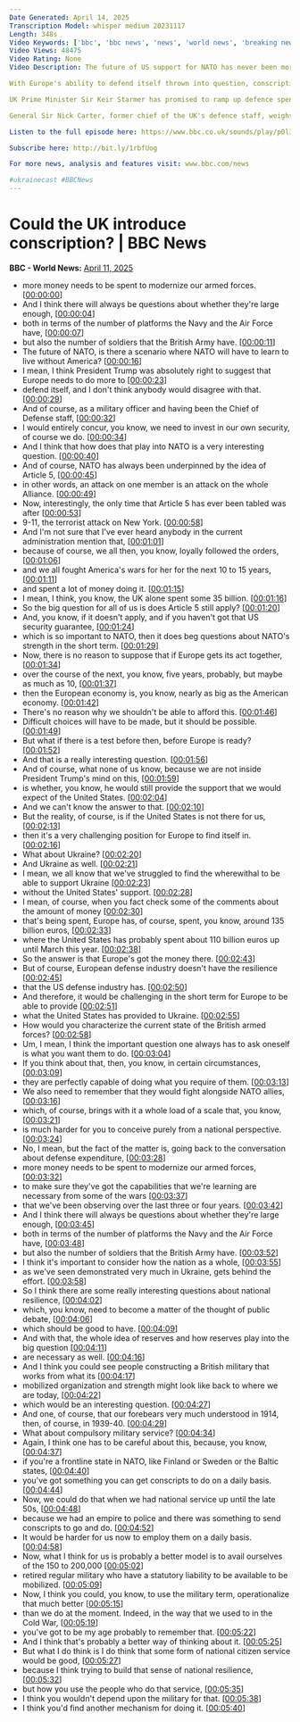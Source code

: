 ```yaml
---
Date Generated: April 14, 2025
Transcription Model: whisper medium 20231117
Length: 348s
Video Keywords: ['bbc', 'bbc news', 'news', 'world news', 'breaking news', 'us news', 'world', 'america', 'usa', 'usa news', 'india news']
Video Views: 48475
Video Rating: None
Video Description: The future of US support for NATO has never been more uncertain.

With Europe's ability to defend itself thrown into question, conscription has become a hot topic across the continent.

UK Prime Minister Sir Keir Starmer has promised to ramp up defence spending, but is mandatory military service something he might consider?

General Sir Nick Carter, former chief of the UK's defence staff, weighs in on the state of the British army, and tells Victoria Derbyshire and Vitaly Shevchenko how it could increase the number of serving soldiers.

Listen to the full episode here: https://www.bbc.co.uk/sounds/play/p0l360h8

Subscribe here: http://bit.ly/1rbfUog 

For more news, analysis and features visit: www.bbc.com/news

#ukrainecast #BBCNews
---
```


# Could the UK introduce conscription? | BBC News
**BBC - World News:** [April 11, 2025](https://www.youtube.com/watch?v=aZWIsEpu9Tc)
*  more money needs to be spent to modernize our armed forces. [[00:00:00](https://www.youtube.com/watch?v=aZWIsEpu9Tc&t=0.0s)]
*  And I think there will always be questions about whether they're large enough, [[00:00:04](https://www.youtube.com/watch?v=aZWIsEpu9Tc&t=4.32s)]
*  both in terms of the number of platforms the Navy and the Air Force have, [[00:00:07](https://www.youtube.com/watch?v=aZWIsEpu9Tc&t=7.28s)]
*  but also the number of soldiers that the British Army have. [[00:00:11](https://www.youtube.com/watch?v=aZWIsEpu9Tc&t=11.200000000000001s)]
*  The future of NATO, is there a scenario where NATO will have to learn to live without America? [[00:00:16](https://www.youtube.com/watch?v=aZWIsEpu9Tc&t=16.72s)]
*  I mean, I think President Trump was absolutely right to suggest that Europe needs to do more to [[00:00:23](https://www.youtube.com/watch?v=aZWIsEpu9Tc&t=23.6s)]
*  defend itself, and I don't think anybody would disagree with that. [[00:00:29](https://www.youtube.com/watch?v=aZWIsEpu9Tc&t=29.04s)]
*  And of course, as a military officer and having been the Chief of Defense staff, [[00:00:32](https://www.youtube.com/watch?v=aZWIsEpu9Tc&t=32.24s)]
*  I would entirely concur, you know, we need to invest in our own security, of course we do. [[00:00:34](https://www.youtube.com/watch?v=aZWIsEpu9Tc&t=34.879999999999995s)]
*  And I think that how does that play into NATO is a very interesting question. [[00:00:40](https://www.youtube.com/watch?v=aZWIsEpu9Tc&t=40.4s)]
*  And of course, NATO has always been underpinned by the idea of Article 5, [[00:00:45](https://www.youtube.com/watch?v=aZWIsEpu9Tc&t=45.04s)]
*  in other words, an attack on one member is an attack on the whole Alliance. [[00:00:49](https://www.youtube.com/watch?v=aZWIsEpu9Tc&t=49.04s)]
*  Now, interestingly, the only time that Article 5 has ever been tabled was after [[00:00:53](https://www.youtube.com/watch?v=aZWIsEpu9Tc&t=53.44s)]
*  9-11, the terrorist attack on New York. [[00:00:58](https://www.youtube.com/watch?v=aZWIsEpu9Tc&t=58.160000000000004s)]
*  And I'm not sure that I've ever heard anybody in the current administration mention that, [[00:01:01](https://www.youtube.com/watch?v=aZWIsEpu9Tc&t=61.6s)]
*  because of course, we all then, you know, loyally followed the orders, [[00:01:06](https://www.youtube.com/watch?v=aZWIsEpu9Tc&t=66.8s)]
*  and we all fought America's wars for her for the next 10 to 15 years, [[00:01:11](https://www.youtube.com/watch?v=aZWIsEpu9Tc&t=71.12s)]
*  and spent a lot of money doing it. [[00:01:15](https://www.youtube.com/watch?v=aZWIsEpu9Tc&t=75.04s)]
*  I mean, I think, you know, the UK alone spent some 35 billion. [[00:01:16](https://www.youtube.com/watch?v=aZWIsEpu9Tc&t=76.72s)]
*  So the big question for all of us is does Article 5 still apply? [[00:01:20](https://www.youtube.com/watch?v=aZWIsEpu9Tc&t=80.32000000000001s)]
*  And, you know, if it doesn't apply, and if you haven't got that US security guarantee, [[00:01:24](https://www.youtube.com/watch?v=aZWIsEpu9Tc&t=84.8s)]
*  which is so important to NATO, then it does beg questions about NATO's strength in the short term. [[00:01:29](https://www.youtube.com/watch?v=aZWIsEpu9Tc&t=89.11999999999999s)]
*  Now, there is no reason to suppose that if Europe gets its act together, [[00:01:34](https://www.youtube.com/watch?v=aZWIsEpu9Tc&t=94.0s)]
*  over the course of the next, you know, five years, probably, but maybe as much as 10, [[00:01:37](https://www.youtube.com/watch?v=aZWIsEpu9Tc&t=97.84s)]
*  then the European economy is, you know, nearly as big as the American economy. [[00:01:42](https://www.youtube.com/watch?v=aZWIsEpu9Tc&t=102.72s)]
*  There's no reason why we shouldn't be able to afford this. [[00:01:46](https://www.youtube.com/watch?v=aZWIsEpu9Tc&t=106.96s)]
*  Difficult choices will have to be made, but it should be possible. [[00:01:49](https://www.youtube.com/watch?v=aZWIsEpu9Tc&t=109.52s)]
*  But what if there is a test before then, before Europe is ready? [[00:01:52](https://www.youtube.com/watch?v=aZWIsEpu9Tc&t=112.0s)]
*  And that is a really interesting question. [[00:01:56](https://www.youtube.com/watch?v=aZWIsEpu9Tc&t=116.96s)]
*  And of course, what none of us know, because we are not inside President Trump's mind on this, [[00:01:59](https://www.youtube.com/watch?v=aZWIsEpu9Tc&t=119.12s)]
*  is whether, you know, he would still provide the support that we would expect of the United States. [[00:02:04](https://www.youtube.com/watch?v=aZWIsEpu9Tc&t=124.32s)]
*  And we can't know the answer to that. [[00:02:10](https://www.youtube.com/watch?v=aZWIsEpu9Tc&t=130.64s)]
*  But the reality, of course, is if the United States is not there for us, [[00:02:13](https://www.youtube.com/watch?v=aZWIsEpu9Tc&t=133.44s)]
*  then it's a very challenging position for Europe to find itself in. [[00:02:16](https://www.youtube.com/watch?v=aZWIsEpu9Tc&t=136.64s)]
*  What about Ukraine? [[00:02:20](https://www.youtube.com/watch?v=aZWIsEpu9Tc&t=140.4s)]
*  And Ukraine as well. [[00:02:21](https://www.youtube.com/watch?v=aZWIsEpu9Tc&t=141.67999999999998s)]
*  I mean, we all know that we've struggled to find the wherewithal to be able to support Ukraine [[00:02:23](https://www.youtube.com/watch?v=aZWIsEpu9Tc&t=143.35999999999999s)]
*  without the United States' support. [[00:02:28](https://www.youtube.com/watch?v=aZWIsEpu9Tc&t=148.0s)]
*  I mean, of course, when you fact check some of the comments about the amount of money [[00:02:30](https://www.youtube.com/watch?v=aZWIsEpu9Tc&t=150.23999999999998s)]
*  that's being spent, Europe has, of course, spent, you know, around 135 billion euros, [[00:02:33](https://www.youtube.com/watch?v=aZWIsEpu9Tc&t=153.76s)]
*  where the United States has probably spent about 110 billion euros up until March this year. [[00:02:38](https://www.youtube.com/watch?v=aZWIsEpu9Tc&t=158.64s)]
*  So the answer is that Europe's got the money there. [[00:02:43](https://www.youtube.com/watch?v=aZWIsEpu9Tc&t=163.83999999999997s)]
*  But of course, European defense industry doesn't have the resilience [[00:02:45](https://www.youtube.com/watch?v=aZWIsEpu9Tc&t=165.6s)]
*  that the US defense industry has. [[00:02:50](https://www.youtube.com/watch?v=aZWIsEpu9Tc&t=170.24s)]
*  And therefore, it would be challenging in the short term for Europe to be able to provide [[00:02:51](https://www.youtube.com/watch?v=aZWIsEpu9Tc&t=171.92000000000002s)]
*  what the United States has provided to Ukraine. [[00:02:55](https://www.youtube.com/watch?v=aZWIsEpu9Tc&t=175.92000000000002s)]
*  How would you characterize the current state of the British armed forces? [[00:02:58](https://www.youtube.com/watch?v=aZWIsEpu9Tc&t=178.48000000000002s)]
*  Um, I mean, I think the important question one always has to ask oneself is what you want them to do. [[00:03:04](https://www.youtube.com/watch?v=aZWIsEpu9Tc&t=184.24s)]
*  If you think about that, then, you know, in certain circumstances, [[00:03:09](https://www.youtube.com/watch?v=aZWIsEpu9Tc&t=189.76000000000002s)]
*  they are perfectly capable of doing what you require of them. [[00:03:13](https://www.youtube.com/watch?v=aZWIsEpu9Tc&t=193.36s)]
*  We also need to remember that they would fight alongside NATO allies, [[00:03:16](https://www.youtube.com/watch?v=aZWIsEpu9Tc&t=196.72s)]
*  which, of course, brings with it a whole load of a scale that, you know, [[00:03:21](https://www.youtube.com/watch?v=aZWIsEpu9Tc&t=201.28s)]
*  is much harder for you to conceive purely from a national perspective. [[00:03:24](https://www.youtube.com/watch?v=aZWIsEpu9Tc&t=204.16s)]
*  No, I mean, but the fact of the matter is, going back to the conversation about defense expenditure, [[00:03:28](https://www.youtube.com/watch?v=aZWIsEpu9Tc&t=208.07999999999998s)]
*  more money needs to be spent to modernize our armed forces, [[00:03:32](https://www.youtube.com/watch?v=aZWIsEpu9Tc&t=212.8s)]
*  to make sure they've got the capabilities that we're learning are necessary from some of the wars [[00:03:37](https://www.youtube.com/watch?v=aZWIsEpu9Tc&t=217.2s)]
*  that we've been observing over the last three or four years. [[00:03:42](https://www.youtube.com/watch?v=aZWIsEpu9Tc&t=222.24s)]
*  And I think there will always be questions about whether they're large enough, [[00:03:45](https://www.youtube.com/watch?v=aZWIsEpu9Tc&t=225.44s)]
*  both in terms of the number of platforms the Navy and the Air Force have, [[00:03:48](https://www.youtube.com/watch?v=aZWIsEpu9Tc&t=228.4s)]
*  but also the number of soldiers that the British Army have. [[00:03:52](https://www.youtube.com/watch?v=aZWIsEpu9Tc&t=232.32s)]
*  I think it's important to consider how the nation as a whole, [[00:03:55](https://www.youtube.com/watch?v=aZWIsEpu9Tc&t=235.2s)]
*  as we've seen demonstrated very much in Ukraine, gets behind the effort. [[00:03:58](https://www.youtube.com/watch?v=aZWIsEpu9Tc&t=238.96s)]
*  So I think there are some really interesting questions about national resilience, [[00:04:02](https://www.youtube.com/watch?v=aZWIsEpu9Tc&t=242.8s)]
*  which, you know, need to become a matter of the thought of public debate, [[00:04:06](https://www.youtube.com/watch?v=aZWIsEpu9Tc&t=246.16s)]
*  which should be good to have. [[00:04:09](https://www.youtube.com/watch?v=aZWIsEpu9Tc&t=249.6s)]
*  And with that, the whole idea of reserves and how reserves play into the big question [[00:04:11](https://www.youtube.com/watch?v=aZWIsEpu9Tc&t=251.04000000000002s)]
*  are necessary as well. [[00:04:16](https://www.youtube.com/watch?v=aZWIsEpu9Tc&t=256.24s)]
*  And I think you could see people constructing a British military that works from what its [[00:04:17](https://www.youtube.com/watch?v=aZWIsEpu9Tc&t=257.6s)]
*  mobilized organization and strength might look like back to where we are today, [[00:04:22](https://www.youtube.com/watch?v=aZWIsEpu9Tc&t=262.88s)]
*  which would be an interesting question. [[00:04:27](https://www.youtube.com/watch?v=aZWIsEpu9Tc&t=267.6s)]
*  And one, of course, that our forebears very much understood in 1914, then, of course, in 1939-40. [[00:04:29](https://www.youtube.com/watch?v=aZWIsEpu9Tc&t=269.04s)]
*  What about compulsory military service? [[00:04:34](https://www.youtube.com/watch?v=aZWIsEpu9Tc&t=274.56s)]
*  Again, I think one has to be careful about this, because, you know, [[00:04:37](https://www.youtube.com/watch?v=aZWIsEpu9Tc&t=277.76s)]
*  if you're a frontline state in NATO, like Finland or Sweden or the Baltic states, [[00:04:40](https://www.youtube.com/watch?v=aZWIsEpu9Tc&t=280.4s)]
*  you've got something you can get conscripts to do on a daily basis. [[00:04:44](https://www.youtube.com/watch?v=aZWIsEpu9Tc&t=284.72s)]
*  Now, we could do that when we had national service up until the late 50s, [[00:04:48](https://www.youtube.com/watch?v=aZWIsEpu9Tc&t=288.96s)]
*  because we had an empire to police and there was something to send conscripts to go and do. [[00:04:52](https://www.youtube.com/watch?v=aZWIsEpu9Tc&t=292.56s)]
*  It would be harder for us now to employ them on a daily basis. [[00:04:58](https://www.youtube.com/watch?v=aZWIsEpu9Tc&t=298.64s)]
*  Now, what I think for us is probably a better model is to avail ourselves of the 150 to 200,000 [[00:05:02](https://www.youtube.com/watch?v=aZWIsEpu9Tc&t=302.0s)]
*  retired regular military who have a statutory liability to be available to be mobilized. [[00:05:09](https://www.youtube.com/watch?v=aZWIsEpu9Tc&t=309.44s)]
*  Now, I think you could, you know, to use the military term, operationalize that much better [[00:05:15](https://www.youtube.com/watch?v=aZWIsEpu9Tc&t=315.6s)]
*  than we do at the moment. Indeed, in the way that we used to in the Cold War, [[00:05:19](https://www.youtube.com/watch?v=aZWIsEpu9Tc&t=319.52s)]
*  you've got to be my age probably to remember that. [[00:05:22](https://www.youtube.com/watch?v=aZWIsEpu9Tc&t=322.64s)]
*  And I think that's probably a better way of thinking about it. [[00:05:25](https://www.youtube.com/watch?v=aZWIsEpu9Tc&t=325.12s)]
*  But what I do think is I do think that some form of national citizen service would be good, [[00:05:27](https://www.youtube.com/watch?v=aZWIsEpu9Tc&t=327.04s)]
*  because I think trying to build that sense of national resilience, [[00:05:32](https://www.youtube.com/watch?v=aZWIsEpu9Tc&t=332.0s)]
*  but how you use the people who do that service, [[00:05:35](https://www.youtube.com/watch?v=aZWIsEpu9Tc&t=335.12s)]
*  I think you wouldn't depend upon the military for that. [[00:05:38](https://www.youtube.com/watch?v=aZWIsEpu9Tc&t=338.72s)]
*  I think you'd find another mechanism for doing it. [[00:05:40](https://www.youtube.com/watch?v=aZWIsEpu9Tc&t=340.96000000000004s)]
